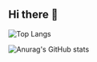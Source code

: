 ## Hi there 👋

<!--
**fabrizioTerrAria/fabrizioTerrAria** is a ✨ _special_ ✨ repository because its `README.md` (this file) appears on your GitHub profile.

Here are some ideas to get you started:

- 🔭 I’m currently working on ...
- 🌱 I’m currently learning ...
- 👯 I’m looking to collaborate on ...
- 🤔 I’m looking for help with ...
- 💬 Ask me about ...
- 📫 How to reach me: ...
- 😄 Pronouns: ...
- ⚡ Fun fact: ...
-->

![Top Langs](https://github-readme-stats.vercel.app/api/top-langs/?username=fabrizioTerrAria&layout=compact)

![Anurag's GitHub stats](https://github-readme-stats.vercel.app/api?username=fabrizioTerrAria&show_icons=true&bg_color=00000000)
